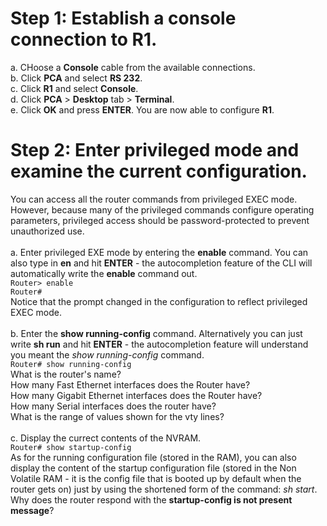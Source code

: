 # Step 1: Establish a console connection to R1.
a. CHoose a **Console** cable from the available connections.<br>
b. Click **PCA** and select **RS 232**.<br>
c. Click **R1** and select **Console**.<br>
d. Click **PCA** > **Desktop** tab > **Terminal**.<br>
e. Click **OK** and press **ENTER**. You are now able to configure **R1**.

# Step 2: Enter privileged mode and examine the current configuration.
You can access all the router commands from privileged EXEC mode. However, because many of the privileged commands configure operating parameters, privileged access should be password-protected to prevent unauthorized use.<br><br>
a. Enter privileged EXE mode by entering the **enable** command. You can also type in **en** and hit **ENTER** - the autocompletion feature of the CLI will automatically write the **enable** command out.<br>
```Router> enable```<br>
```Router#```<br>
Notice that the prompt changed in the configuration to reflect privileged EXEC mode.<br><br>
b. Enter the **show running-config** command. Alternatively you can just write **sh run** and hit **ENTER** - the autocompletion feature will understand you meant the *show running-config* command.<br>
`Router# show running-config`<br>
What is the router's name?<br>
How many Fast Ethernet interfaces does the Router have?<br>
How many Gigabit Ethernet interfaces does the Router have?<br>
How many Serial interfaces does the router have?<br>
What is the range of values shown for the vty lines?<br><br>
c. Display the currect contents of the NVRAM.<br>
`Router# show startup-config`<br>
As for the running configuration file (stored in the RAM), you can also display the content of the startup configuration file (stored in the Non Volatile RAM - it is the config file that is booted up by default when the router gets on) just by using the shortened form of the command: *sh start*.<br>
Why does the router respond with the **startup-config is not present message**?
